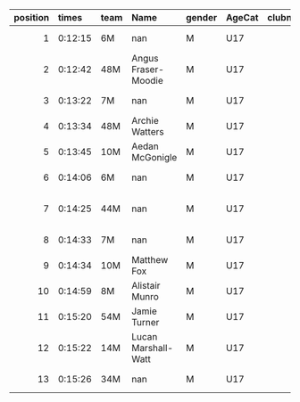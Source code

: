 |   position | times   | team   | Name                | gender   | AgeCat   |   clubnumber | Club name             | Website                                |   finishPosition |
|-----------:|:--------|:-------|:--------------------|:---------|:---------|-------------:|:----------------------|:---------------------------------------|-----------------:|
|          1 | 0:12:15 | 6M     | nan                 | M        | U17      |            6 | Cambuslang Harriers   | https://cambuslangharriers.org/        |                1 |
|          2 | 0:12:42 | 48M    | Angus Fraser-Moodie | M        | U17      |           48 | Springburn Harriers   | https://www.springburnharriers.co.uk/  |                2 |
|          3 | 0:13:22 | 7M     | nan                 | M        | U17      |            7 | Giffnock North AC     | https://www.giffnocknorth.co.uk/       |                3 |
|          4 | 0:13:34 | 48M    | Archie Watters      | M        | U17      |           48 | Springburn Harriers   | https://www.springburnharriers.co.uk/  |                4 |
|          5 | 0:13:45 | 10M    | Aedan McGonigle     | M        | U17      |           10 | Shettleston Harriers  | http://shettlestonharriers.org.uk/     |                5 |
|          6 | 0:14:06 | 6M     | nan                 | M        | U17      |            6 | Cambuslang Harriers   | https://cambuslangharriers.org/        |                6 |
|          7 | 0:14:25 | 44M    | nan                 | M        | U17      |           44 | North Ayrshire AAC    | https://naathletics.co.uk/             |                7 |
|          8 | 0:14:33 | 7M     | nan                 | M        | U17      |            7 | Giffnock North AC     | https://www.giffnocknorth.co.uk/       |                8 |
|          9 | 0:14:34 | 10M    | Matthew Fox         | M        | U17      |           10 | Shettleston Harriers  | http://shettlestonharriers.org.uk/     |                9 |
|         10 | 0:14:59 | 8M     | Alistair Munro      | M        | U17      |            8 | Bellahouston Harriers | http://www.bellahoustonharriers.co.uk/ |               10 |
|         11 | 0:15:20 | 54M    | Jamie Turner        | M        | U17      |           54 | VP-Glasgow            | https://www.vp-glasgow.com             |               11 |
|         12 | 0:15:22 | 14M    | Lucan Marshall-Watt | M        | U17      |           14 | Ayr Seaforth AC       | https://www.ayrseaforth.co.uk/         |               12 |
|         13 | 0:15:26 | 34M    | nan                 | M        | U17      |           34 | Kilbarchan AAC        | https://kilbarchanaac.org.uk/          |               13 |